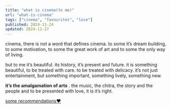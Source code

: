 ```yaml
---
title: "what is cinema(to me)"
url: "what-is-cinema"
tags: ["cinema", "favourites", "love"]
published: 2024-11-24
updated: 2024-11-27
---
```


<p class="">
cinema, there is not a word that defines cinema. to some it’s dream building, to some motivation, to some the great work of art and to some the only way of living.

but to me it’s beautiful. its history, it’s present and future. it is something beautiful, to be treated with care. to be treated with delicacy. it’s not just entertainment, but something important, something lively, something new.

</p>

<p class="pt-3"><b class="font-serif  italic text-[#ff5941]">it’s the amalgamation of arts</b> . the music, the chitra, the story and the people and to be presented with love, it is it’s right.</p>

<a href = "/cinema" class="hover:text-[#FF5941] hover:text-opacity-90 transition duration-500  group">some recommendations<span class="group-hover:text-red-700 text-white pl-1 transition duration-500 text-opacity-55 hover:text-opacity-100 ">♥︎ </span> </a>
